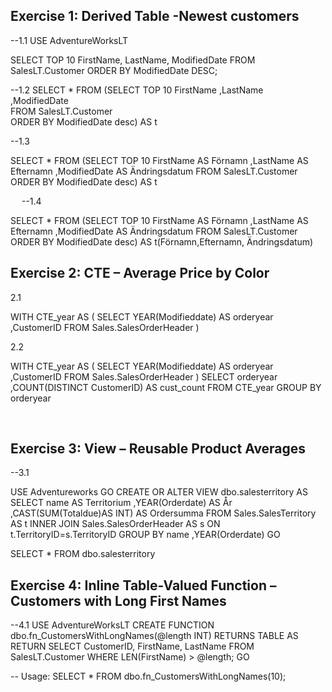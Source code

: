 
## Exercise 1: Derived Table -Newest customers

--1.1 
USE AdventureWorksLT

SELECT TOP 10
    FirstName,
    LastName,
    ModifiedDate
FROM
    SalesLT.Customer
ORDER BY
    ModifiedDate DESC;

--1.2 
SELECT
	*
FROM
	(SELECT	TOP 10
	FirstName 
	,LastName	
	,ModifiedDate	
FROM
	SalesLT.Customer	
ORDER BY 
	ModifiedDate desc) AS t

--1.3	

SELECT
	*
FROM
	(SELECT	TOP 10
	FirstName AS Förnamn
	,LastName AS Efternamn
	,ModifiedDate	AS Ändringsdatum
FROM
	SalesLT.Customer	
ORDER BY 
	ModifiedDate desc) AS t

 
--1.4	

SELECT
	*
FROM
	(SELECT	TOP 10
	FirstName AS Förnamn
	,LastName AS Efternamn
	,ModifiedDate	AS Ändringsdatum
FROM
	SalesLT.Customer	
ORDER BY 
	ModifiedDate desc) AS t(Förnamn,Efternamn, Ändringsdatum)

## Exercise 2: CTE – Average Price by Color

2.1 

WITH CTE_year AS
	(
	SELECT 
		YEAR(Modifieddate) AS orderyear
		,CustomerID
	FROM Sales.SalesOrderHeader
	)

2.2

WITH CTE_year AS
	(
	SELECT 
		YEAR(Modifieddate) AS orderyear
		,CustomerID
	FROM Sales.SalesOrderHeader
	)
SELECT 
	orderyear
	,COUNT(DISTINCT CustomerID) AS cust_count
FROM CTE_year
GROUP BY
	orderyear

 
## Exercise 3: View – Reusable Product Averages

--3.1

USE Adventureworks
GO
CREATE OR ALTER VIEW dbo.salesterritory AS
SELECT
	name AS Territorium
	,YEAR(Orderdate) AS År
	,CAST(SUM(Totaldue)AS INT) AS Ordersumma
FROM
	Sales.SalesTerritory AS t INNER JOIN Sales.SalesOrderHeader	AS s
	ON t.TerritoryID=s.TerritoryID
GROUP BY
	name
	,YEAR(Orderdate)
GO

SELECT * FROM dbo.salesterritory

## Exercise 4: Inline Table-Valued Function – Customers with Long First Names

--4.1 
USE AdventureWorksLT
CREATE FUNCTION dbo.fn_CustomersWithLongNames(@length INT)
RETURNS TABLE
AS
RETURN
    SELECT CustomerID, FirstName, LastName
    FROM SalesLT.Customer
    WHERE LEN(FirstName) > @length;
GO

-- Usage:
SELECT * FROM dbo.fn_CustomersWithLongNames(10);
 

